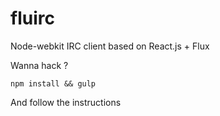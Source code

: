 fluirc
======

Node-webkit IRC client based on React.js + Flux

Wanna hack ?

```
npm install && gulp
```

And follow the instructions
